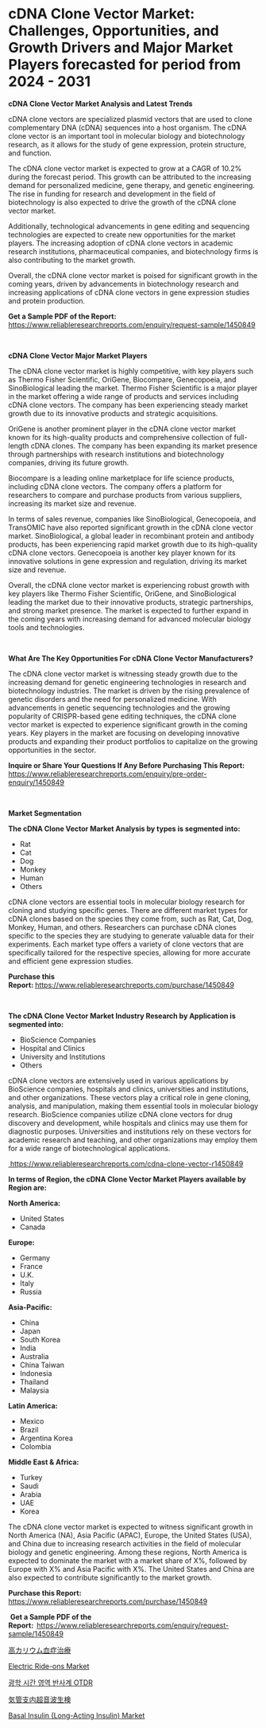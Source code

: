 <p><h1>cDNA Clone Vector Market: Challenges, Opportunities, and Growth Drivers and Major Market Players forecasted for period from 2024 - 2031</h1></p><p><strong>cDNA Clone Vector Market Analysis and Latest Trends</strong></p>
<p><p>cDNA clone vectors are specialized plasmid vectors that are used to clone complementary DNA (cDNA) sequences into a host organism. The cDNA clone vector is an important tool in molecular biology and biotechnology research, as it allows for the study of gene expression, protein structure, and function.</p><p>The cDNA clone vector market is expected to grow at a CAGR of 10.2% during the forecast period. This growth can be attributed to the increasing demand for personalized medicine, gene therapy, and genetic engineering. The rise in funding for research and development in the field of biotechnology is also expected to drive the growth of the cDNA clone vector market.</p><p>Additionally, technological advancements in gene editing and sequencing technologies are expected to create new opportunities for the market players. The increasing adoption of cDNA clone vectors in academic research institutions, pharmaceutical companies, and biotechnology firms is also contributing to the market growth.</p><p>Overall, the cDNA clone vector market is poised for significant growth in the coming years, driven by advancements in biotechnology research and increasing applications of cDNA clone vectors in gene expression studies and protein production.</p></p>
<p><strong>Get a Sample PDF of the Report:&nbsp;</strong> <a href="https://www.reliableresearchreports.com/enquiry/request-sample/1450849">https://www.reliableresearchreports.com/enquiry/request-sample/1450849</a></p>
<p>&nbsp;</p>
<p><strong>cDNA Clone Vector Major Market Players</strong></p>
<p><p>The cDNA clone vector market is highly competitive, with key players such as Thermo Fisher Scientific, OriGene, Biocompare, Genecopoeia, and SinoBiological leading the market. Thermo Fisher Scientific is a major player in the market offering a wide range of products and services including cDNA clone vectors. The company has been experiencing steady market growth due to its innovative products and strategic acquisitions.</p><p>OriGene is another prominent player in the cDNA clone vector market known for its high-quality products and comprehensive collection of full-length cDNA clones. The company has been expanding its market presence through partnerships with research institutions and biotechnology companies, driving its future growth.</p><p>Biocompare is a leading online marketplace for life science products, including cDNA clone vectors. The company offers a platform for researchers to compare and purchase products from various suppliers, increasing its market size and revenue.</p><p>In terms of sales revenue, companies like SinoBiological, Genecopoeia, and TransOMIC have also reported significant growth in the cDNA clone vector market. SinoBiological, a global leader in recombinant protein and antibody products, has been experiencing rapid market growth due to its high-quality cDNA clone vectors. Genecopoeia is another key player known for its innovative solutions in gene expression and regulation, driving its market size and revenue.</p><p>Overall, the cDNA clone vector market is experiencing robust growth with key players like Thermo Fisher Scientific, OriGene, and SinoBiological leading the market due to their innovative products, strategic partnerships, and strong market presence. The market is expected to further expand in the coming years with increasing demand for advanced molecular biology tools and technologies.</p></p>
<p>&nbsp;</p>
<p><strong>What Are The Key Opportunities For cDNA Clone Vector Manufacturers?</strong></p>
<p><p>The cDNA clone vector market is witnessing steady growth due to the increasing demand for genetic engineering technologies in research and biotechnology industries. The market is driven by the rising prevalence of genetic disorders and the need for personalized medicine. With advancements in genetic sequencing technologies and the growing popularity of CRISPR-based gene editing techniques, the cDNA clone vector market is expected to experience significant growth in the coming years. Key players in the market are focusing on developing innovative products and expanding their product portfolios to capitalize on the growing opportunities in the sector.</p></p>
<p><strong>Inquire or Share Your Questions If Any Before Purchasing This Report:</strong> <a href="https://www.reliableresearchreports.com/enquiry/pre-order-enquiry/1450849">https://www.reliableresearchreports.com/enquiry/pre-order-enquiry/1450849</a></p>
<p>&nbsp;</p>
<p><strong>Market Segmentation</strong></p>
<p><strong>The cDNA Clone Vector Market Analysis by types is segmented into:</strong></p>
<p><ul><li>Rat</li><li>Cat</li><li>Dog</li><li>Monkey</li><li>Human</li><li>Others</li></ul></p>
<p><p>cDNA clone vectors are essential tools in molecular biology research for cloning and studying specific genes. There are different market types for cDNA clones based on the species they come from, such as Rat, Cat, Dog, Monkey, Human, and others. Researchers can purchase cDNA clones specific to the species they are studying to generate valuable data for their experiments. Each market type offers a variety of clone vectors that are specifically tailored for the respective species, allowing for more accurate and efficient gene expression studies.</p></p>
<p><strong>Purchase this Report:&nbsp;</strong><a href="https://www.reliableresearchreports.com/purchase/1450849">https://www.reliableresearchreports.com/purchase/1450849</a></p>
<p>&nbsp;</p>
<p><strong>The cDNA Clone Vector Market Industry Research by Application is segmented into:</strong></p>
<p><ul><li>BioScience Companies</li><li>Hospital and Clinics</li><li>University and Institutions</li><li>Others</li></ul></p>
<p><p>cDNA clone vectors are extensively used in various applications by BioScience companies, hospitals and clinics, universities and institutions, and other organizations. These vectors play a critical role in gene cloning, analysis, and manipulation, making them essential tools in molecular biology research. BioScience companies utilize cDNA clone vectors for drug discovery and development, while hospitals and clinics may use them for diagnostic purposes. Universities and institutions rely on these vectors for academic research and teaching, and other organizations may employ them for a wide range of biotechnological applications.</p></p>
<p><a href="https://www.reliableresearchreports.com/cdna-clone-vector-r1450849">&nbsp;https://www.reliableresearchreports.com/cdna-clone-vector-r1450849</a></p>
<p><strong>In terms of Region, the cDNA Clone Vector Market Players available by Region are:</strong></p>
<p>
    <p> <strong> North America: </strong>
        <ul>
            <li>United States</li>
            <li>Canada</li>
        </ul>
        </p> 
    <p> <strong> Europe: </strong>
        <ul>
            <li>Germany</li>
            <li>France</li>
            <li>U.K.</li>
            <li>Italy</li>
            <li>Russia</li>
        </ul>
        </p> 
    <p> <strong> Asia-Pacific: </strong>
        <ul>
            <li>China</li>
            <li>Japan</li>
            <li>South Korea</li>
            <li>India</li>
            <li>Australia</li>
            <li>China Taiwan</li>
            <li>Indonesia</li>
            <li>Thailand</li>
            <li>Malaysia</li>
        </ul>
        </p> 
    <p> <strong> Latin America: </strong>
        <ul>
            <li>Mexico</li>
            <li>Brazil</li>
            <li>Argentina Korea</li>
            <li>Colombia</li>
        </ul>
        </p> 
    <p> <strong> Middle East & Africa: </strong>
        <ul>
            <li>Turkey</li>
            <li>Saudi</li>
            <li>Arabia</li>
            <li>UAE</li>
            <li>Korea</li>
        </ul>
    </p>
    </p>
<p><p>The cDNA clone vector market is expected to witness significant growth in North America (NA), Asia Pacific (APAC), Europe, the United States (USA), and China due to increasing research activities in the field of molecular biology and genetic engineering. Among these regions, North America is expected to dominate the market with a market share of X%, followed by Europe with X% and Asia Pacific with X%. The United States and China are also expected to contribute significantly to the market growth.</p></p>
<p><strong>Purchase this Report: </strong><a href="https://www.reliableresearchreports.com/purchase/1450849">https://www.reliableresearchreports.com/purchase/1450849</a></p>
<p>&nbsp;<strong>Get a Sample PDF of the Report:&nbsp;&nbsp;</strong><a href="https://www.reliableresearchreports.com/enquiry/request-sample/1450849">https://www.reliableresearchreports.com/enquiry/request-sample/1450849</a></p>
<p><strong></strong></p>
<p><p><a href="https://github.com/mm14022023/Market-Research-Report-List-1/blob/main/898575559224.md">高カリウム血症治療</a></p><p><a href="https://www.linkedin.com/pulse/electric-ride-ons-market-furnishes-information-share-trends-xgcxf">Electric Ride-ons Market</a></p><p><a href="https://medium.com/@dayanarunolfsdottir/%EA%B4%91-%EC%8B%9C%EA%B0%84-%EB%8F%84%EB%A9%94%EC%9D%B8-%EB%B0%98%EC%82%AC%EA%B3%84-otdr-%EC%8B%9C%EC%9E%A5-%EC%9D%B8%EC%82%AC%EC%9D%B4%ED%8A%B8-%EC%8B%9C%EC%9E%A5-%EB%8F%99%ED%96%A5-%EC%84%B1%EC%9E%A5-2024%EB%85%84%EB%B6%80%ED%84%B0-2031%EB%85%84%EA%B9%8C%EC%A7%80-%EC%98%88%EC%B8%A1%EB%90%9C-%EC%A0%95%EB%B3%B4-4a93233ef4b1">광학 시간 영역 반사계 OTDR</a></p><p><a href="https://github.com/RudySimonis2023/Market-Research-Report-List-1/blob/main/729954459225.md">気管支内超音波生検</a></p><p><a href="https://github.com/Glendatilghmankmgz0rbhwpy/Market-Research-Report-List-2/blob/main/basal-insulin-long-acting-insulin-market.md">Basal Insulin (Long-Acting Insulin) Market</a></p></p>